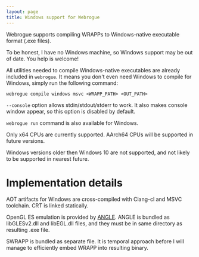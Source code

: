 ```yaml
---
layout: page
title: Windows support for Webrogue
---
```


Webrogue supports compiling WRAPPs to Windows-native executable format (.exe files).

To be honest, I have no Windows machine, so Windows support may be out of date. 
You help is welcome!

All utilities needed to compile Windows-native executables are already included in `webrogue`.
It means you don't even need Windows to compile for Windows, simply run the following command:

```webrogue compile windows msvc <WRAPP_PATH> <OUT_PATH>```

`--console` option allows stdin/stdout/stderr to work. 
It also makes console window appear, so this option is disabled by default.

`webrogue run` command is also available for Windows.

Only x64 CPUs are currently supported.
AArch64 CPUs will be supported in future versions.

Windows versions older then Windows 10 are not supported, and not likely to be supported in nearest future.

# Implementation details
AOT artifacts for Windows are cross-compiled with Clang-cl and MSVC toolchain.
CRT is linked statically.

OpenGL ES emulation is provided by [ANGLE](https://chromium.googlesource.com/angle/angle).
ANGLE is bundled as libGLESv2.dll and libEGL.dll files, and they must be in same directory as resulting .exe file.

SWRAPP is bundled as separate file.
It is temporal approach before I will manage to efficiently embed WRAPP into resulting binary.
